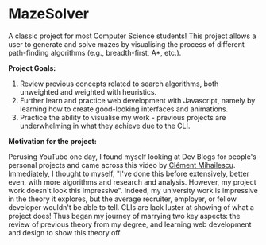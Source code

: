 # MazeSolver

A classic project for most Computer Science students!
This project allows a user to generate and solve mazes by
visualising the process of different path-finding algorithms 
(e.g., breadth-first, A*, etc.).

**Project Goals:**

1. Review previous concepts related to search algorithms, both unweighted and weighted with heuristics.
2. Further learn and practice web development with Javascript, namely by learning how to create good-looking interfaces and animations.
3. Practice the ability to visualise my work - previous projects are underwhelming in what they achieve due to the CLI.

**Motivation for the project:**

Perusing YouTube one day, I found myself looking at Dev Blogs for people's personal projects
and came across this video by [Clément Mihailescu](https://www.youtube.com/watch?v=msttfIHHkak&ab_channel=Cl%C3%A9mentMihailescu).
Immediately, I thought to myself, "I've done this before extensively, better even, with more algorithms and research and 
analysis. However, my project work doesn't look this impressive". Indeed, my university work is impressive in the theory
it explores, but the average recruiter, employer, or fellow developer wouldn't be able to tell. CLIs are lack luster at 
showing of what a project does! Thus began my journey of marrying two key aspects: the review of previous theory from my degree, and 
learning web development and design to show this theory off.